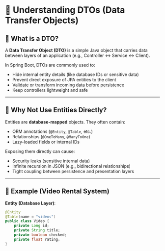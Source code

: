 # 🧩 Understanding DTOs (Data Transfer Objects)

## 📘 What is a DTO?

A **Data Transfer Object (DTO)** is a simple Java object that carries data between layers
of an application (e.g., Controller ↔ Service ↔ Client).

In Spring Boot, DTOs are commonly used to:
- Hide internal entity details (like database IDs or sensitive data)
- Prevent direct exposure of JPA entities to the client
- Validate or transform incoming data before persistence
- Keep controllers lightweight and safe

---

## 🧠 Why Not Use Entities Directly?

Entities are **database-mapped** objects. They often contain:
- ORM annotations (`@Entity`, `@Table`, etc.)
- Relationships (`@OneToMany`, `@ManyToOne`)
- Lazy-loaded fields or internal IDs

Exposing them directly can cause:
- Security leaks (sensitive internal data)
- Infinite recursion in JSON (e.g., bidirectional relationships)
- Tight coupling between persistence and presentation layers

---

## 🧩 Example (Video Rental System)

**Entity (Database Layer)**:
```java
@Entity
@Table(name = "videos")
public class Video {
    private Long id;
    private String title;
    private boolean checked;
    private float rating;
}
